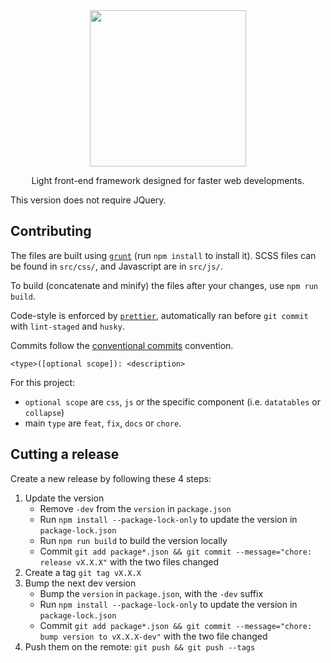 <div align="center">
  <img src="https://user-images.githubusercontent.com/31383617/177853237-63dafe5a-f3ff-4eb8-a9a1-1359a1825cc2.png"  width="250" height="250">
</div>

<p align="center">
  Light front-end framework designed for faster web developments.
  <br>
  <!--<a href="#"><strong>Explore online documentation</strong></a>-->
</p>

This version does not require JQuery.

## Contributing

The files are built using [`grunt`](https://gruntjs.com/) (run `npm install` to install it). SCSS files can be found in `src/css/`, and Javascript are in `src/js/`.

To build (concatenate and minify) the files after your changes, use `npm run build`.

Code-style is enforced by [`prettier`](https://prettier.io), automatically ran before `git commit` with `lint-staged` and `husky`.

Commits follow the [conventional commits](https://www.conventionalcommits.org/) convention.

```
<type>([optional scope]): <description>
```

For this project:

- `optional scope` are `css`, `js` or the specific component (i.e. `datatables` or `collapse`)
- main `type` are `feat`, `fix`, `docs` or `chore`.

## Cutting a release

Create a new release by following these 4 steps:

1. Update the version
   - Remove `-dev` from the `version` in `package.json`
   - Run `npm install --package-lock-only` to update the version in `package-lock.json`
   - Run `npm run build` to build the version locally
   - Commit `git add package*.json && git commit --message="chore: release vX.X.X"` with the two files changed
2. Create a tag `git tag vX.X.X`
3. Bump the next dev version
   - Bump the `version` in `package.json`, with the `-dev` suffix
   - Run `npm install --package-lock-only` to update the version in `package-lock.json`
   - Commit `git add package*.json && git commit --message="chore: bump version to vX.X.X-dev"` with the two file changed
4. Push them on the remote: `git push && git push --tags`
